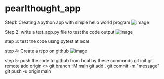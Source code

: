 # pearlthought_app

Step1: Creating a python app with simple hello world program
![image](https://github.com/Dev-hunt/pearlthought_app/assets/79158208/53b1e9c9-1894-4a53-bd38-885cd62546e8)

Step 2: write a test_app.py file to test the code output
![image](https://github.com/Dev-hunt/pearlthought_app/assets/79158208/b7e7ad8c-978f-4546-ad50-c02a27298185)

step 3: test the code using pytest at local

step 4: Create a repo on github 
![image](https://github.com/Dev-hunt/pearlthought_app/assets/79158208/a5075fdf-2070-429b-be7d-f8cf6f43d3f6)

step 5: push the code to github from local by these commands
git init
git remote add origin <>
git branch -M main
git add .
git commit -m "message"
git push -u origin main

